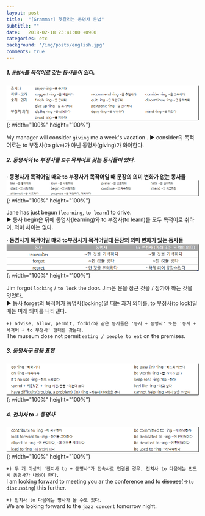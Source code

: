 ```yaml
---
layout: post
title:  "[Grammar] 헷갈리는 동명사 문법"
subtitle: ""
date:   2018-02-18 23:41:00 +0900
categories: etc
background: '/img/posts/english.jpg'
comments: true
---
```

##### 1. `동명사`를 목적어로 갖는 동사들이 있다.

![표1](/img/posts/gerund/gerund-1.png){: width="100%" height="100%"}

My manager will consider `giving` me a week's vacation  .
▶ consider의 목적어로는 to 부정사(to give)가 아닌 동명사(giving)가 와야한다.  
  

##### 2. 동명사와 to 부정사를 `모두` 목적어로 갖는 동사들이 있다.

<strong>· 동명사가 목적어일 때와 to 부정사가 목적어일 때 문장의 의미 변화가 없는 동사들</strong>  
![표2](/img/posts/gerund/gerund-2.png){: width="100%" height="100%"}

Jane has just begun (`learning`, `to learn`) to drive.    
▶ 동사 begin은 뒤에 동명사(learning)와 to 부정사(to learn)를 모두 목적어로 취하며, 의미 차이는 없다.

<strong>· 동명사가 목적어일 떄와 to부정사가 목적어일떄 문장의 의미 변화가 있는 동사들</strong>  
![표3](/img/posts/gerund/gerund-3.png){: width="100%" height="100%"}

Jim forgot `locking` / `to lock` the door. Jim은 문을 잠근 것을 / 잠가야 하는 것을 잊었다.  
▶ 동사 forget의 목적어가 동명사(locking)일 때는 과거 의미를, to 부정사(to lock)일 때는 미래 의미를 나타낸다.

`+) advise, allow, permit, forbid와 같은 동사들은 '동사 + 동명사' 또는 '동사 + 목적어 + to 부정사' 형태를 갖는다.`  
The museum dose not permit `eating / people to eat` on the premises.
  

##### 3. 동명사구 관용 표현
![표4](/img/posts/gerund/gerund-4.png){: width="100%" height="100%"}  
  

##### 4. 전치사 to + 동명사
![표5](/img/posts/gerund/gerund-5.png){: width="100%" height="100%"}  

`+) 두 개 이상의 '전치사 to + 동명사'가 접속사로 연결된 경우, 전치사 to 다음에는 반드시 동명사가 나와야 한다.`  
I am looking forward to meeting you ar the conference and to ~~discuss~~(→`to discussing`) this further.  

`+) 전치사 to 다음에는 명사가 올 수도 있다.`  
We are looking forward to the `jazz concert` tomorrow night.